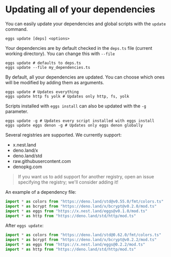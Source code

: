 # Updating all of your dependencies

You can easily update your dependencies and global scripts with the `update` command.
```shell script
eggs update [deps] <options>
```

Your dependencies are by default checked in the `deps.ts` file (current working directory). You can change this with `--file`
```shell script
eggs update # defaults to deps.ts
eggs update --file my_dependencies.ts 
```

By default, all your dependencies are updated. You can choose which ones will be modified by adding them as arguments.
```shell script
eggs update # Updates everything
eggs update http fs yolk # Updates only http, fs, yolk
```

Scripts installed with `eggs install` can also be updated with the `-g` parameter.
```shell script
eggs update -g # Updates every script installed with eggs install
eggs update eggs denon -g # Updates only eggs denon globally
```

Several registries are supported. We currently support:
 - x.nest.land
 - deno.land/x
 - deno.land/std
 - raw.githubusercontent.com
 - denopkg.com

> If you want us to add support for another registry, open an issue specifying the registry; we'll consider adding it!

An example of a dependency file:
```ts
import * as colors from "https://deno.land/std@v0.55.0/fmt/colors.ts"
import * as bcrypt from "https://deno.land/x/bcrypt@v0.2.0/mod.ts"
import * as eggs from "https://x.nest.land/eggs@v0.1.0/mod.ts"
import * as http from "https://deno.land/std/http/mod.ts"
```
After `eggs update`:
```ts
import * as colors from "https://deno.land/std@0.62.0/fmt/colors.ts"
import * as bcrypt from "https://deno.land/x/bcrypt@v0.2.2/mod.ts"
import * as eggs from "https://x.nest.land/eggs@0.2.2/mod.ts"
import * as http from "https://deno.land/std/http/mod.ts"
```
